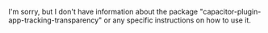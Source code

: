 I'm sorry, but I don't have information about the package "capacitor-plugin-app-tracking-transparency" or any specific instructions on how to use it.